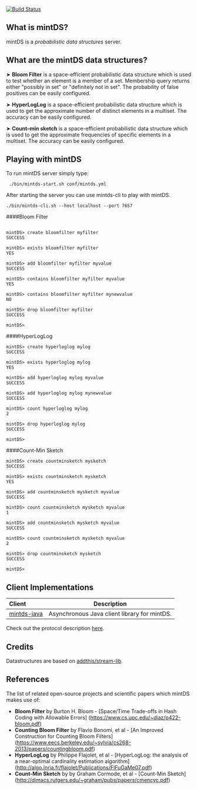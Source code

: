 [![Build Status](https://travis-ci.org/mintDS/mintds.svg)](https://travis-ci.org/mintDS/mintds)

What is mintDS?
--------------

mintDS is a *probabilistic data structures* server.

What are the mintDS data structures?
--------------
➤ **Bloom Filter** is a space-efficient probabilistic data structure which is used to test whether an element is a member of a set. Membership query returns either "possibly in set" or "definitely not in set". The probability of false positives can be easily configured.

➤ **HyperLogLog** is a space-efficient probabilistic data structure which is used to get the approximate number of distinct elements in a multiset. The accuracy can be easily configured.

➤ **Count–min sketch** is a space-efficient probabilistic data structure which is used to get the approximate frequencies of specific elements in a multiset. The accuracy can be easily configured.

Playing with mintDS
--------------
To run mintDS server simply type:
```shell
 ./bin/mintds-start.sh conf/mintds.yml
```

After starting the server you can use mintds-cli to play with mintDS. 
```shell
./bin/mintds-cli.sh --host localhost --port 7657
```

####Bloom Filter

```shell

mintDS> create bloomfilter myfilter
SUCCESS

mintDS> exists bloomfilter myfilter
YES

mintDS> add bloomfilter myfilter myvalue
SUCCESS

mintDS> contains bloomfilter myfilter myvalue
YES

mintDS> contains bloomfilter myfilter mynewvalue
NO

mintDS> drop bloomfilter myfilter
SUCCESS

mintDS>
```

####HyperLogLog

```shell
mintDS> create hyperloglog mylog
SUCCESS

mintDS> exists hyperloglog mylog
YES

mintDS> add hyperloglog mylog myvalue
SUCCESS

mintDS> add hyperloglog mylog mynewvalue
SUCCESS

mintDS> count hyperloglog mylog
2

mintDS> drop hyperloglog mylog
SUCCESS

mintDS>
```

####Count-Min Sketch

```shell
mintDS> create countminsketch mysketch
SUCCESS

mintDS> exists countminsketch mysketch
YES

mintDS> add countminsketch mysketch myvalue
SUCCESS

mintDS> count countminsketch mysketch myvalue
1

mintDS> add countminsketch mysketch myvalue
SUCCESS

mintDS> count countminsketch mysketch myvalue
2

mintDS> drop countminsketch mysketch
SUCCESS

mintDS>
```

Client Implementations
--------------
| Client      |      Description      |
|:------------|:--------------------------------------------:|
| [mintds-java](https://github.com/mintDS/mintds-java) | Asynchronous Java client library for mintDS. |

Check out the protocol description [here](https://github.com/mintDS/mintds-protocol). 

Credits
--------------
Datastructures are based on [addthis/stream-lib](https://github.com/addthis/stream-lib).

References
--------------
The list of related open-source projects and scientific papers which mintDS makes use of:
 - **Bloom Filter** by Burton H. Bloom - [Space/Time Trade-offs in Hash Coding with Allowable Errors] (https://www.cs.upc.edu/~diaz/p422-bloom.pdf)
 - **Counting Bloom Filter** by Flavio Bonomi, et al - [An Improved Construction for Counting Bloom Filters] (https://www.eecs.berkeley.edu/~sylvia/cs268-2013/papers/countingbloom.pdf)
 - **HyperLogLog** by Philippe Flajolet, et al - [HyperLogLog: the analysis of a near-optimal
cardinality estimation algorithm] (http://algo.inria.fr/flajolet/Publications/FlFuGaMe07.pdf)
 - **Count-Min Sketch** by by Graham Cormode, et al - [Count-Min Sketch] (http://dimacs.rutgers.edu/~graham/pubs/papers/cmencyc.pdf)
